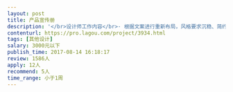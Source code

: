 ```yaml
---                
layout: post       
title: 产品宣传册           
description: '</br>设计师工作内容</br>· 根据文案进行重新布局，风格要求沉稳、简约。</br>· 文字字号不能太小，段落清晰，阅读感强。</br>· 视觉色调以蓝色为主。</br>· ICON表达准确无误。</br></br>“参考.pdf”是风格参考。</br>'     
contenturl: https://pro.lagou.com/project/3934.html      
tags: [其他设计]            
salary: 3000元以下          
publish_time: 2017-08-14 16:18:17         
review: 1586人                   
apply: 12人                   
recommend: 5人                   
time_range: 小于1周              
---                 
```


